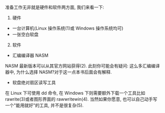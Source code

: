 
准备工作无非就是硬件和软件两方面, 我们来看一下:

1. 硬件

- 一台计算机(Linux 操作系统(1)或 Windows 操作系统均可)
- 一张空白软盘

2. 软件

- 汇编编译器 NASM

NASM 最新版本可以从其官方网站获得(2). 此刻你可能会有疑问: 这么多汇编编译器中, 为什么选择 NASM?对于这一点本书后面会有解释.

- 软盘绝对扇区读写工具

在 Linux 下可使用 dd 命令, 在 Windows 下则需要额外下载一个工具比如 rawrite(3)或者图形界面的 rawwritewin(4). 当然如果你愿意, 也可以自己动手写一个"能用就好"的工具, 并不是很复杂(5).

